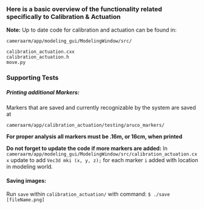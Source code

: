 ### Here is a basic overview of the functionality related specifically to Calibration & Actuation

**Note:**
Up to date code for calibration and actuation can be found in:
```
cameraarm/app/modeling_gui/ModelingWindow/src/

calibration_actuation.cxx
calibration_actuation.h
move.py
```


### Supporting Tests

##### Printing additional Markers:
Markers that are saved and currently recognizable by the system are saved at
```
cameraarm/app/calibration_actuation/testing/aruco_markers/
```
**For proper analysis all markers must be .16m, or 16cm, when printed**

**Do not forget to update the code if more markers are added:**
In ```cameraarm/app/modeling_gui/ModelingWindow/src/calibration_actuation.cxx``` update to add ```Vec3d mki (x, y, z);``` for each marker ```i``` added with location in modeling world.


#### Saving images:
Run `save` within `calibration_actuation/`
with command: `$ ./save [fileName.png]`
